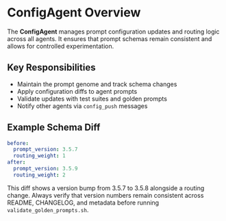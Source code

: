 # ConfigAgent Overview

The **ConfigAgent** manages prompt configuration updates and routing logic across all agents. It ensures that prompt schemas remain consistent and allows for controlled experimentation.

## Key Responsibilities
- Maintain the prompt genome and track schema changes
- Apply configuration diffs to agent prompts
- Validate updates with test suites and golden prompts
- Notify other agents via `config_push` messages

## Example Schema Diff

```yaml
before:
  prompt_version: 3.5.7
  routing_weight: 1
after:
  prompt_version: 3.5.9
  routing_weight: 2
```

This diff shows a version bump from 3.5.7 to 3.5.8 alongside a routing change. Always verify that version numbers remain consistent across README, CHANGELOG, and metadata before running `validate_golden_prompts.sh`.
